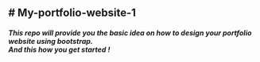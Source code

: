 <h2># My-portfolio-website-1</h2>
<h4><I> This repo will provide you the basic idea on how to design your portfolio website using bootstrap.<br>And this how you get started !</I></h4>
